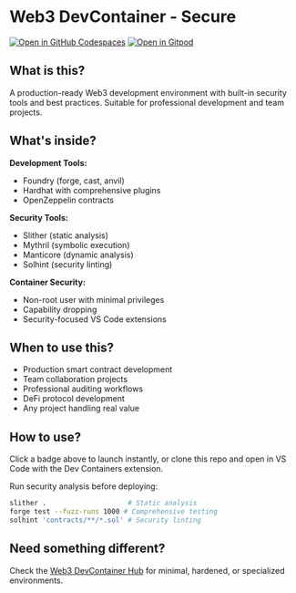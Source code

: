 # Web3 DevContainer - Secure

[![Open in GitHub Codespaces](https://github.com/codespaces/badge.svg)](https://github.com/codespaces/new?hide_repo_select=true&ref=main&template_repository=theredguild/web3-devcontainer-secure)
[![Open in Gitpod](https://gitpod.io/button/open-in-gitpod.svg)](https://gitpod.io/#https://github.com/theredguild/web3-devcontainer-secure)

## What is this?

A production-ready Web3 development environment with built-in security tools and best practices. Suitable for professional development and team projects.

## What's inside?

**Development Tools:**
- Foundry (forge, cast, anvil)
- Hardhat with comprehensive plugins
- OpenZeppelin contracts

**Security Tools:**
- Slither (static analysis)
- Mythril (symbolic execution)
- Manticore (dynamic analysis)
- Solhint (security linting)

**Container Security:**
- Non-root user with minimal privileges
- Capability dropping
- Security-focused VS Code extensions

## When to use this?

- Production smart contract development
- Team collaboration projects
- Professional auditing workflows
- DeFi protocol development
- Any project handling real value

## How to use?

Click a badge above to launch instantly, or clone this repo and open in VS Code with the Dev Containers extension.

Run security analysis before deploying:
```bash
slither .                    # Static analysis
forge test --fuzz-runs 1000 # Comprehensive testing
solhint 'contracts/**/*.sol' # Security linting
```

## Need something different?

Check the [Web3 DevContainer Hub](https://github.com/theredguild/web3-devcontainer-hub) for minimal, hardened, or specialized environments.